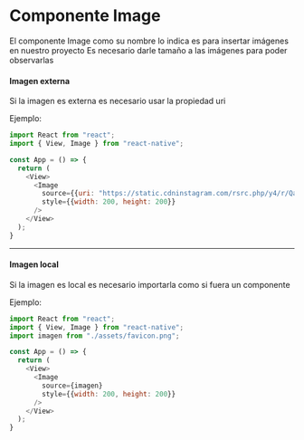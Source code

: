 # Componente Image

El componente Image como su nombre lo indica es para insertar imágenes en nuestro proyecto 
Es necesario darle tamaño a las imágenes para poder observarlas 

#### Imagen externa

Si la imagen es externa es necesario usar la propiedad uri

Ejemplo: 

```js
import React from "react";
import { View, Image } from "react-native";

const App = () => {
  return (
    <View>
      <Image
        source={{uri: "https://static.cdninstagram.com/rsrc.php/y4/r/QaBlI0OZiks.ico"}}
        style={{width: 200, height: 200}}
      />
    </View>
  );
}
```

---

#### Imagen local

Si la imagen es local es necesario importarla como si fuera un componente

Ejemplo: 

```js
import React from "react";
import { View, Image } from "react-native";
import imagen from "./assets/favicon.png";

const App = () => {
  return (
    <View>
      <Image
        source={imagen}
        style={{width: 200, height: 200}}
      />
    </View>
  );
}
```


